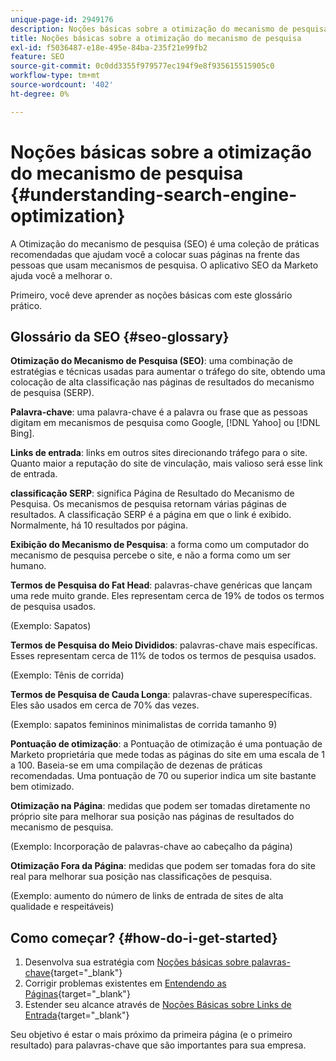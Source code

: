 ```yaml
---
unique-page-id: 2949176
description: Noções básicas sobre a otimização do mecanismo de pesquisa - Documentação do Marketo - Documentação do produto
title: Noções básicas sobre a otimização do mecanismo de pesquisa
exl-id: f5036487-e18e-495e-84ba-235f21e99fb2
feature: SEO
source-git-commit: 0c0dd3355f979577ec194f9e8f935615515905c0
workflow-type: tm+mt
source-wordcount: '402'
ht-degree: 0%

---
```


# Noções básicas sobre a otimização do mecanismo de pesquisa {#understanding-search-engine-optimization}

A Otimização do mecanismo de pesquisa (SEO) é uma coleção de práticas recomendadas que ajudam você a colocar suas páginas na frente das pessoas que usam mecanismos de pesquisa. O aplicativo SEO da Marketo ajuda você a melhorar o.

Primeiro, você deve aprender as noções básicas com este glossário prático.

## Glossário da SEO {#seo-glossary}

**Otimização do Mecanismo de Pesquisa (SEO)**: uma combinação de estratégias e técnicas usadas para aumentar o tráfego do site, obtendo uma colocação de alta classificação nas páginas de resultados do mecanismo de pesquisa (SERP).

**Palavra-chave**: uma palavra-chave é a palavra ou frase que as pessoas digitam em mecanismos de pesquisa como Google, [!DNL Yahoo] ou [!DNL Bing].

**Links de entrada**: links em outros sites direcionando tráfego para o site. Quanto maior a reputação do site de vinculação, mais valioso será esse link de entrada.

**classificação SERP**: significa Página de Resultado do Mecanismo de Pesquisa. Os mecanismos de pesquisa retornam várias páginas de resultados. A classificação SERP é a página em que o link é exibido. Normalmente, há 10 resultados por página.

**Exibição do Mecanismo de Pesquisa**: a forma como um computador do mecanismo de pesquisa percebe o site, e não a forma como um ser humano.

**Termos de Pesquisa do Fat Head**: palavras-chave genéricas que lançam uma rede muito grande. Eles representam cerca de 19% de todos os termos de pesquisa usados.

(Exemplo: Sapatos)

**Termos de Pesquisa do Meio Divididos**: palavras-chave mais específicas. Esses representam cerca de 11% de todos os termos de pesquisa usados.

(Exemplo: Tênis de corrida)

**Termos de Pesquisa de Cauda Longa**: palavras-chave superespecíficas. Eles são usados em cerca de 70% das vezes.

(Exemplo: sapatos femininos minimalistas de corrida tamanho 9)

**Pontuação de otimização**: a Pontuação de otimização é uma pontuação de Marketo proprietária que mede todas as páginas do site em uma escala de 1 a 100. Baseia-se em uma compilação de dezenas de práticas recomendadas. Uma pontuação de 70 ou superior indica um site bastante bem otimizado.

**Otimização na Página**: medidas que podem ser tomadas diretamente no próprio site para melhorar sua posição nas páginas de resultados do mecanismo de pesquisa.

(Exemplo: Incorporação de palavras-chave ao cabeçalho da página)

**Otimização Fora da Página**: medidas que podem ser tomadas fora do site real para melhorar sua posição nas classificações de pesquisa.

(Exemplo: aumento do número de links de entrada de sites de alta qualidade e respeitáveis)

## Como começar? {#how-do-i-get-started}

1. Desenvolva sua estratégia com [Noções básicas sobre palavras-chave](/help/marketo/product-docs/additional-apps/seo/keywords/seo-understanding-keywords.md){target="_blank"}
1. Corrigir problemas existentes em [Entendendo as Páginas](/help/marketo/product-docs/additional-apps/seo/pages/seo-understanding-pages.md){target="_blank"}
1. Estender seu alcance através de [Noções Básicas sobre Links de Entrada](/help/marketo/product-docs/additional-apps/seo/inbound-links/seo-understanding-inbound-links.md){target="_blank"}

Seu objetivo é estar o mais próximo da primeira página (e o primeiro resultado) para palavras-chave que são importantes para sua empresa.
